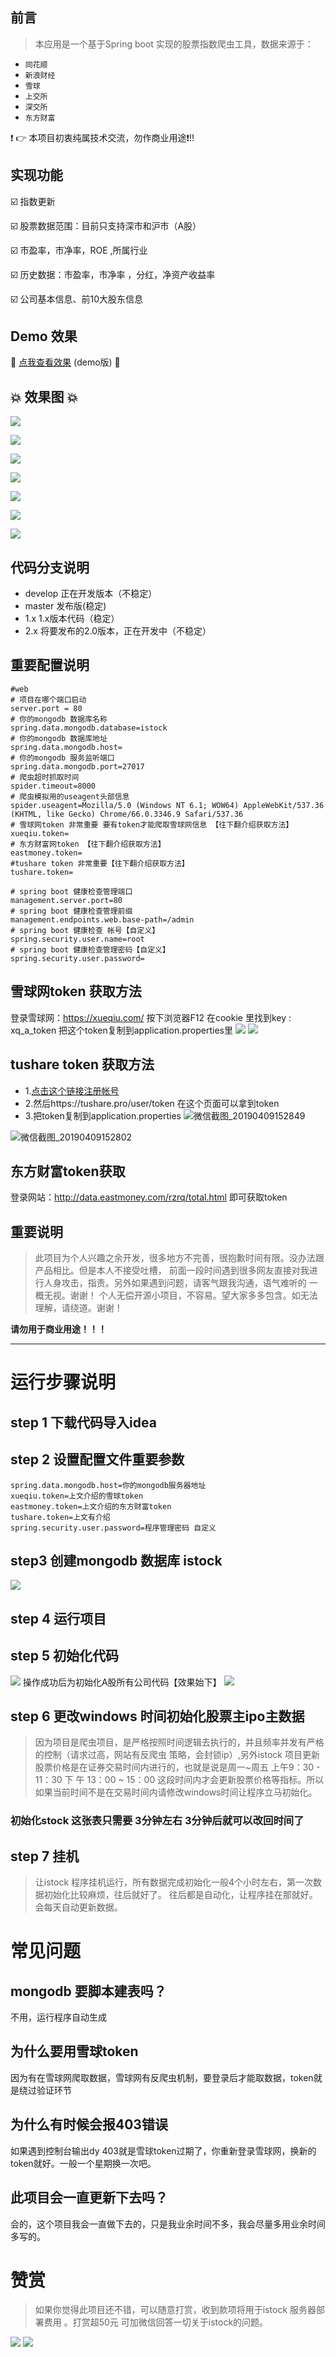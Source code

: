 ## 前言

> 本应用是一个基于Spring boot 实现的股票指数爬虫工具，数据来源于：

- `同花顺`
- `新浪财经`
- `雪球`
- `上交所`
- `深交所`
- `东方财富`

:heavy_exclamation_mark: :point_right: 本项目初衷纯属技术交流，勿作商业用途:heavy_exclamation_mark::bangbang:

## 实现功能

 :ballot_box_with_check: 指数更新
 
 :ballot_box_with_check: 股票数据范围：目前只支持深市和沪市（A股）
 
 :ballot_box_with_check: 市盈率，市净率，ROE ,所属行业
 
 :ballot_box_with_check: 历史数据：市盈率，市净率 ，分红，净资产收益率
 
 :ballot_box_with_check: 公司基本信息、前10大股东信息
## Demo 效果 

:link: [点我查看效果](http://211.159.182.106/) (demo版) :link:

## :boom: 效果图 :boom:

![](https://kingschan1204.github.io/istock/readme-res/stock-list.png )

![](https://kingschan1204.github.io/istock/readme-res/company-info.png )

![](https://kingschan1204.github.io/istock/readme-res/top-holders.png )

![](https://kingschan1204.github.io/istock/readme-res/his-dy.png )

![](https://kingschan1204.github.io/istock/readme-res/his-pb-pe.png )

![](https://kingschan1204.github.io/istock/readme-res/his-report.png )

![](https://kingschan1204.github.io/istock/readme-res/his-roe.png )

## 代码分支说明

- develop 正在开发版本（不稳定）
- master 发布版(稳定)
- 1.x  1.x版本代码（稳定）
- 2.x 将要发布的2.0版本，正在开发中（不稳定）

## 重要配置说明
```properties
#web 
# 项目在哪个端口启动
server.port = 80
# 你的mongodb 数据库名称
spring.data.mongodb.database=istock
# 你的mongodb 数据库地址
spring.data.mongodb.host=
# 你的mongodb 服务监听端口
spring.data.mongodb.port=27017
# 爬虫超时抓取时间
spider.timeout=8000
# 爬虫模拟用的useagent头部信息
spider.useagent=Mozilla/5.0 (Windows NT 6.1; WOW64) AppleWebKit/537.36 (KHTML, like Gecko) Chrome/66.0.3346.9 Safari/537.36
# 雪球网token 非常重要 要有token才能爬取雪球网信息 【往下翻介绍获取方法】
xueqiu.token=
# 东方财富网token 【往下翻介绍获取方法】
eastmoney.token=
#tushare token 非常重要【往下翻介绍获取方法】
tushare.token=

# spring boot 健康检查管理端口
management.server.port=80
# spring boot 健康检查管理前缀
management.endpoints.web.base-path=/admin
# spring boot 健康检查 帐号【自定义】
spring.security.user.name=root
# spring boot 健康检查管理密码【自定义】
spring.security.user.password=

```
## 雪球网token 获取方法
登录雪球网：https://xueqiu.com/ 按下浏览器F12 在cookie 里找到key : xq_a_token 把这个token复制到application.properties里
![](https://user-images.githubusercontent.com/4113891/41651979-83cf2718-74b4-11e8-88d0-ce7979955304.png )
![](https://user-images.githubusercontent.com/4113891/41651992-8b2020c6-74b4-11e8-86f0-c87c167f7ef0.png )

## tushare token 获取方法
- 1.[点击这个链接注册帐号](https://tushare.pro/register?reg=133400)
- 2.然后https://tushare.pro/user/token   在这个页面可以拿到token
- 3.把token复制到application.properties 
![微信截图_20190409152849](https://user-images.githubusercontent.com/4113891/55781105-f8cc7f80-5adb-11e9-83d0-b191fddea24a.png)

![微信截图_20190409152802](https://user-images.githubusercontent.com/4113891/55781065-e4888280-5adb-11e9-8fc9-77a246bff9d0.png)

## 东方财富token获取
登录网站：http://data.eastmoney.com/rzrq/total.html 即可获取token

## 重要说明
> 此项目为个人兴趣之余开发，很多地方不完善，很抱歉时间有限。没办法跟产品相比。但是本人不接受吐槽，
前面一段时间遇到很多网友直接对我进行人身攻击，指责。另外如果遇到问题，请客气跟我沟通，语气难听的
一概无视。谢谢！  个人无偿开源小项目，不容易。望大家多多包含。如无法理解，请绕道。谢谢！

**请勿用于商业用途！！！**



---

# 运行步骤说明

## step 1 下载代码导入idea
## step 2 设置配置文件重要参数
```properties
spring.data.mongodb.host=你的mongodb服务器地址
xueqiu.token=上文介绍的雪球token
eastmoney.token=上文介绍的东方财富token
tushare.token=上文有介绍
spring.security.user.password=程序管理密码 自定义
```
## step3 创建mongodb 数据库 istock
![](https://raw.githubusercontent.com/kingschan1204/istock/develop/readme-res/create-mongo-istock.png )
## step 4 运行项目
## step 5 初始化代码
![](https://raw.githubusercontent.com/kingschan1204/istock/develop/readme-res/init-code.png )
操作成功后为初始化A股所有公司代码【效果始下】
![](https://raw.githubusercontent.com/kingschan1204/istock/develop/readme-res/code-list.png )
## step 6 更改windows 时间初始化股票主ipo主数据
> 因为项目是爬虫项目，是严格按照时间逻辑去执行的，并且频率并发有严格的控制（请求过高，网站有反爬虫
策略，会封锁ip）,另外istock 项目更新股票价格是在证券交易时间内进行的，也就是说是周一~周五 上午9：30 - 11：30 下
午 13：00 ~ 15：00 这段时间内才会更新股票价格等指标。所以如果当前时间不是在交易时间内请修改windows时间让程序立马初始化。

### 初始化stock 这张表只需要 3分钟左右 3分钟后就可以改回时间了

## step 7 挂机
> 让istock 程序挂机运行，所有数据完成初始化一般4个小时左右，第一次数据初始化比较麻烦，往后就好了。
往后都是自动化，让程序挂在那就好。会每天自动更新数据。

# 常见问题
## mongodb 要脚本建表吗？
不用，运行程序自动生成
## 为什么要用雪球token
因为有在雪球网爬取数据，雪球网有反爬虫机制，要登录后才能取数据，token就是绕过验证环节
## 为什么有时候会报403错误
如果遇到控制台输出dy 403就是雪球token过期了，你重新登录雪球网，换新的token就好。一般一个星期换一次吧。
## 此项目会一直更新下去吗？
会的，这个项目我会一直做下去的，只是我业余时间不多，我会尽量多用业余时间多写的。

# 赞赏
> 如果你觉得此项目还不错，可以随意打赏，收到款项将用于istock 服务器部署费用 。打赏超50元 可加微信回答一切关于istock的问题。

![](https://raw.githubusercontent.com/kingschan1204/istock/develop/readme-res/alipay.jpg )
![](https://raw.githubusercontent.com/kingschan1204/istock/develop/readme-res/wxpay.jpg )










